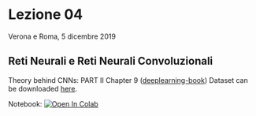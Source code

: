 # Lezione 04
Verona e Roma, 5 dicembre 2019
## Reti Neurali e Reti Neurali Convoluzionali
Theory behind CNNs: PART II Chapter 9 ([deeplearning-book](http://www.deeplearningbook.org/))
Dataset can be downloaded [here](https://www.kaggle.com/kmader/finding-lungs-in-ct-data).

Notebook: [![Open In Colab](https://colab.research.google.com/assets/colab-badge.svg)](https://colab.research.google.com/github/fmardero/MLcattolica/blob/master/lesson_04/CT_lungs_data.ipynb)
